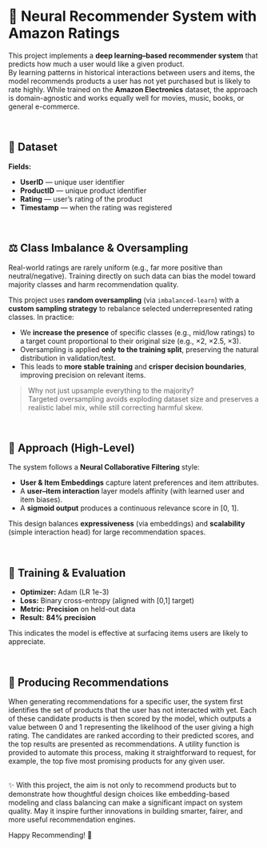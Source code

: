 # 🎯 Neural Recommender System with Amazon Ratings

This project implements a **deep learning–based recommender system** that predicts how much a user would like a given product.  
By learning patterns in historical interactions between users and items, the model recommends products a user has not yet purchased but is likely to rate highly.
While trained on the **Amazon Electronics** dataset, the approach is domain-agnostic and works equally well for movies, music, books, or general e-commerce.

&nbsp;  
## 📂 Dataset

**Fields:**
- **UserID** — unique user identifier  
- **ProductID** — unique product identifier  
- **Rating** — user’s rating of the product  
- **Timestamp** — when the rating was registered  


&nbsp;  
## ⚖️ Class Imbalance & Oversampling

Real-world ratings are rarely uniform (e.g., far more positive than neutral/negative). Training directly on such data can bias the model toward majority classes and harm recommendation quality.

This project uses **random oversampling** (via `imbalanced-learn`) with a **custom sampling strategy** to rebalance selected underrepresented rating classes. In practice:

- We **increase the presence** of specific classes (e.g., mid/low ratings) to a target count proportional to their original size (e.g., ×2, ×2.5, ×3).  
- Oversampling is applied **only to the training split**, preserving the natural distribution in validation/test.  
- This leads to **more stable training** and **crisper decision boundaries**, improving precision on relevant items.

> Why not just upsample everything to the majority?  
> Targeted oversampling avoids exploding dataset size and preserves a realistic label mix, while still correcting harmful skew.


&nbsp;  
## 🧠 Approach (High-Level)

The system follows a **Neural Collaborative Filtering** style:

- **User & Item Embeddings** capture latent preferences and item attributes.  
- A **user–item interaction** layer models affinity (with learned user and item biases).  
- A **sigmoid output** produces a continuous relevance score in [0, 1].

This design balances **expressiveness** (via embeddings) and **scalability** (simple interaction head) for large recommendation spaces.


&nbsp;  
## 🧪 Training & Evaluation

- **Optimizer:** Adam (LR 1e-3)  
- **Loss:** Binary cross-entropy (aligned with [0,1] target)  
- **Metric:** **Precision** on held-out data  
- **Result:** **84% precision**

This indicates the model is effective at surfacing items users are likely to appreciate.


&nbsp;  
## 🔎 Producing Recommendations

When generating recommendations for a specific user, the system first identifies the set of products that the user has not interacted with yet. Each of these candidate products is then scored by the model, which outputs a value between 0 and 1 representing the likelihood of the user giving a high rating. The candidates are ranked according to their predicted scores, and the top results are presented as recommendations. A utility function is provided to automate this process, making it straightforward to request, for example, the top five most promising products for any given user.


&nbsp;  
✨ With this project, the aim is not only to recommend products but to demonstrate how thoughtful design choices like embedding-based modeling and class balancing can make a significant impact on system quality. May it inspire further innovations in building smarter, fairer, and more useful recommendation engines.

Happy Recommending! 🚀
